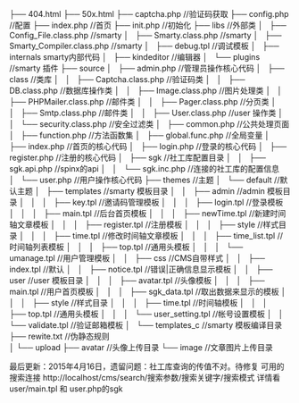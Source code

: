 ├── 404.html
├── 50x.html
├── captcha.php //验证码获取
├── config.php //配置
├── index.php //首页
├── init.php //初始化
├── libs //外部类
│   ├── Config_File.class.php //smarty
│   ├── Smarty.class.php //smarty
│   ├── Smarty_Compiler.class.php	//smarty
│   ├── debug.tpl	//调试模板
│   ├── internals smarty内部代码
│   ├── kindeditor //编辑器
│   └── plugins //smarty 插件
├── source
│   ├── admin.php //管理员操作核心代码
│   ├── class	//类库
│   │   ├── Captcha.class.php		//验证码类
│   │   ├── DB.class.php			//数据库操作类
│   │   ├── Image.class.php		//图片处理类
│   │   ├── PHPMailer.class.php	//邮件类
│   │   ├── Pager.class.php	//分页类
│   │   ├── Smtp.class.php	//邮件类
│   │   ├── User.class.php	//user 操作类
│   │   └── security.class.php //安全过滤类
│   ├── common.php	//公共处理页面
│   ├── function.php	//方法函数集
│   ├── global.func.php	//全局变量
│   ├── index.php	//首页的核心代码
│   ├── login.php	//登录的核心代码
│   ├── register.php	//注册的核心代码
│   ├── sgk	//社工库配置目录
│   │   ├── sgk.api.php	//spinx的api
│   │   └── sgk.inc.php	//连接的社工库的配置信息
│   └── user.php	//用户操作核心代码
├── themes	//主题
│   └── default	//默认主题
│       ├── templates	//smarty 模板目录
│       │   ├── admin	//admin 模板目录
│       │   │   ├── key.tpl	//邀请码管理模板
│       │   │   ├── login.tpl	//登录模板
│       │   │   ├── main.tpl	//后台首页模板
│       │   │   ├── newTime.tpl	//新建时间轴文章模板
│       │   │   ├── register.tpl //注册模板
│       │   │   ├── style	//样式目录
│       │   │   ├── time.tpl	//修改时间轴文章模板
│       │   │   ├── time_list.tpl	//时间轴列表模板
│       │   │   ├── top.tpl		//通用头模板
│       │   │   └── umanage.tpl		//用户管理模板
│       │   ├── css	//CMS自带样式
│       │   ├── index.tpl	//默认
│       │   ├── notice.tpl	//错误|正确信息显示模板
│       │   ├── user		//user 模板目录
│       │   │   ├── avatar.tpl	//头像模板
│       │   │   ├── main.tpl		//用户首页模板
│       │   │   ├── sgk_data.tpl	//取出数据来显示的模板
│       │   │   ├── style			//样式目录
│       │   │   ├── time.tpl	//时间轴模板
│       │   │   ├── top.tpl		//通用头模板
│       │   │   └── user_setting.tpl	//帐号设置模板
│       │   └── validate.tpl	//验证邮箱模板
│       └── templates_c	//smarty 模板编译目录
├── rewite.txt //伪静态规则		
│
└── upload
    ├── avatar      //头像上传目录
    └── image       //文章图片上传目录




最后更新：2015年4月16日，遗留问题：社工库查询的传值不对。待修复
可用的搜索连接
http://localhost/cms/search/搜索参数/搜索关键字/搜索模式
详情看 user/main.tpl 和 user.php的sgk